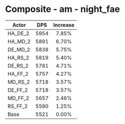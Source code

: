 # Composite - am - night_fae
| Actor | DPS | Increase |
|---|:---:|:---:|
|HA_DE_2|5954|7.85%|
|HA_MD_2|5891|6.70%|
|DE_MD_2|5838|5.75%|
|HA_RS_2|5819|5.40%|
|DE_RS_2|5781|4.71%|
|HA_FF_2|5757|4.27%|
|MD_RS_2|5718|3.57%|
|DE_FF_2|5718|3.57%|
|MD_FF_2|5657|2.46%|
|RS_FF_2|5590|1.25%|
|Base|5521|0.00%|
